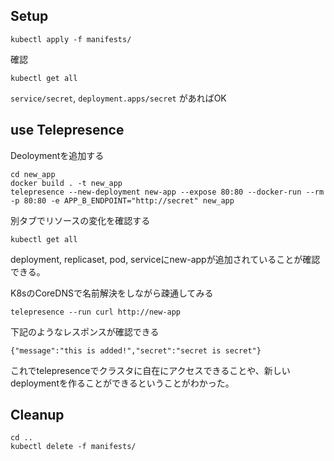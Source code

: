 ## Setup
```
kubectl apply -f manifests/
```

確認
```
kubectl get all
```
`service/secret`, `deployment.apps/secret` があればOK

## use Telepresence

Deoloymentを追加する
```
cd new_app
docker build . -t new_app
telepresence --new-deployment new-app --expose 80:80 --docker-run --rm -p 80:80 -e APP_B_ENDPOINT="http://secret" new_app 
```

別タブでリソースの変化を確認する
```
kubectl get all
```

deployment, replicaset, pod, serviceにnew-appが追加されていることが確認できる。

K8sのCoreDNSで名前解決をしながら疎通してみる
```
telepresence --run curl http://new-app
```

下記のようなレスポンスが確認できる
```
{"message":"this is added!","secret":"secret is secret"}
```

これでtelepresenceでクラスタに自在にアクセスできることや、新しいdeploymentを作ることができるということがわかった。

## Cleanup
```
cd ..
kubectl delete -f manifests/
```